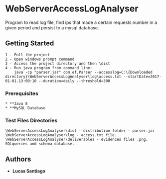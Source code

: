 # WebServerAccessLogAnalyser
Program to read log file, find ips that made a certain  requests number in a given period and persist to a mysql database.

## Getting Started
```
1 - Pull the project
2 - Open windows prompt command
3 - Access the project directory and then \dist
4 - Run java program from command line:
    java -cp "parser.jar" com.ef.Parser --accesslog=C:\{Downloaded directory}\WebServerAccessLogAnalyser\log\access.txt --startDate=2017-01-01.13:00:10 --duration=daily --threshold=300
```

### Prerequisites
```
* **Java 8
* **MySQL Database
```

### Test Files Directories
```
\WebServerAccessLogAnalyser\dist - distribution folder - parser.jar
\WebServerAccessLogAnalyser\log - access.txt file.
\WebServerAccessLogAnalyser\deliverables - evidences files .png, SQLqueries and schema database.
```

## Authors
* **Lucas Santiago**

